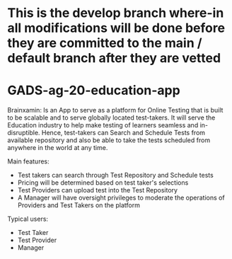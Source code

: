 # This is the develop branch where-in all modifications will be done before they are committed to the main / default branch after they are vetted
# GADS-ag-20-education-app
Brainxamin: Is an App to serve as a platform for Online Testing that is built to be scalable and to serve globally located test-takers. It will serve the Education industry to help make testing of learners seamless and in-disruptible. Hence, test-takers can Search and Schedule Tests from available repository and also be able to take the tests scheduled from anywhere in the world at any time.


Main features:
- Test takers can search through Test Repository and Schedule tests
- Pricing will be determined based on test taker's selections
- Test Providers can upload test into the Test Repository
- A Manager will have oversight privileges to moderate the operations of Providers and Test Takers on the platform


Typical users:
- Test Taker
- Test Provider
- Manager
